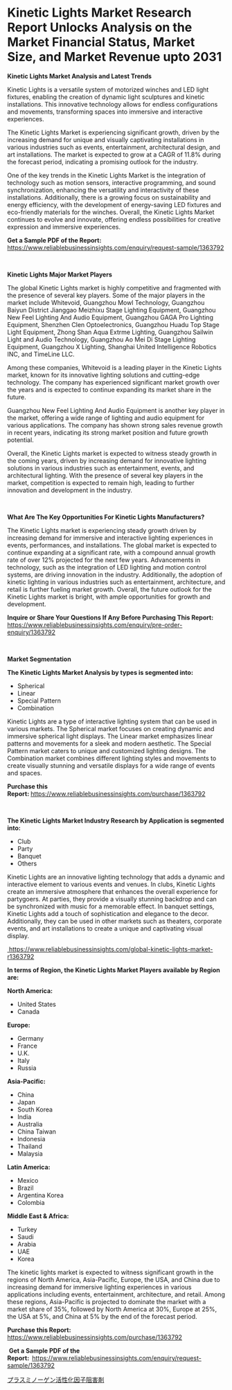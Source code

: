 <p><h1>Kinetic Lights Market Research Report Unlocks Analysis on the Market Financial Status, Market Size, and Market Revenue upto 2031</h1></p><p><strong>Kinetic Lights Market Analysis and Latest Trends</strong></p>
<p><p>Kinetic Lights is a versatile system of motorized winches and LED light fixtures, enabling the creation of dynamic light sculptures and kinetic installations. This innovative technology allows for endless configurations and movements, transforming spaces into immersive and interactive experiences. </p><p>The Kinetic Lights Market is experiencing significant growth, driven by the increasing demand for unique and visually captivating installations in various industries such as events, entertainment, architectural design, and art installations. The market is expected to grow at a CAGR of 11.8% during the forecast period, indicating a promising outlook for the industry.</p><p>One of the key trends in the Kinetic Lights Market is the integration of technology such as motion sensors, interactive programming, and sound synchronization, enhancing the versatility and interactivity of these installations. Additionally, there is a growing focus on sustainability and energy efficiency, with the development of energy-saving LED fixtures and eco-friendly materials for the winches. Overall, the Kinetic Lights Market continues to evolve and innovate, offering endless possibilities for creative expression and immersive experiences.</p></p>
<p><strong>Get a Sample PDF of the Report:&nbsp;</strong> <a href="https://www.reliablebusinessinsights.com/enquiry/request-sample/1363792">https://www.reliablebusinessinsights.com/enquiry/request-sample/1363792</a></p>
<p>&nbsp;</p>
<p><strong>Kinetic Lights Major Market Players</strong></p>
<p><p>The global Kinetic Lights market is highly competitive and fragmented with the presence of several key players. Some of the major players in the market include Whitevoid, Guangzhou Mowl Technology, Guangzhou Baiyun District Jianggao Meizhixu Stage Lighting Equipment, Guangzhou New Feel Lighting And Audio Equipment, Guangzhou GAGA Pro Lighting Equipment, Shenzhen Clen Optoelectronics, Guangzhou Huadu Top Stage Light Equipment, Zhong Shan Aqua Extrme Lighting, Guangzhou Sailwin Light and Audio Technology, Guangzhou Ao Mei Di Stage Lighting Equipment, Guangzhou X Lighting, Shanghai United Intelligence Robotics INC, and TimeLine LLC.</p><p>Among these companies, Whitevoid is a leading player in the Kinetic Lights market, known for its innovative lighting solutions and cutting-edge technology. The company has experienced significant market growth over the years and is expected to continue expanding its market share in the future.</p><p>Guangzhou New Feel Lighting And Audio Equipment is another key player in the market, offering a wide range of lighting and audio equipment for various applications. The company has shown strong sales revenue growth in recent years, indicating its strong market position and future growth potential.</p><p>Overall, the Kinetic Lights market is expected to witness steady growth in the coming years, driven by increasing demand for innovative lighting solutions in various industries such as entertainment, events, and architectural lighting. With the presence of several key players in the market, competition is expected to remain high, leading to further innovation and development in the industry.</p></p>
<p>&nbsp;</p>
<p><strong>What Are The Key Opportunities For Kinetic Lights Manufacturers?</strong></p>
<p><p>The Kinetic Lights market is experiencing steady growth driven by increasing demand for immersive and interactive lighting experiences in events, performances, and installations. The global market is expected to continue expanding at a significant rate, with a compound annual growth rate of over 12% projected for the next few years. Advancements in technology, such as the integration of LED lighting and motion control systems, are driving innovation in the industry. Additionally, the adoption of kinetic lighting in various industries such as entertainment, architecture, and retail is further fueling market growth. Overall, the future outlook for the Kinetic Lights market is bright, with ample opportunities for growth and development.</p></p>
<p><strong>Inquire or Share Your Questions If Any Before Purchasing This Report:</strong> <a href="https://www.reliablebusinessinsights.com/enquiry/pre-order-enquiry/1363792">https://www.reliablebusinessinsights.com/enquiry/pre-order-enquiry/1363792</a></p>
<p>&nbsp;</p>
<p><strong>Market Segmentation</strong></p>
<p><strong>The Kinetic Lights Market Analysis by types is segmented into:</strong></p>
<p><ul><li>Spherical</li><li>Linear</li><li>Special Pattern</li><li>Combination</li></ul></p>
<p><p>Kinetic Lights are a type of interactive lighting system that can be used in various markets. The Spherical market focuses on creating dynamic and immersive spherical light displays. The Linear market emphasizes linear patterns and movements for a sleek and modern aesthetic. The Special Pattern market caters to unique and customized lighting designs. The Combination market combines different lighting styles and movements to create visually stunning and versatile displays for a wide range of events and spaces.</p></p>
<p><strong>Purchase this Report:&nbsp;</strong><a href="https://www.reliablebusinessinsights.com/purchase/1363792">https://www.reliablebusinessinsights.com/purchase/1363792</a></p>
<p>&nbsp;</p>
<p><strong>The Kinetic Lights Market Industry Research by Application is segmented into:</strong></p>
<p><ul><li>Club</li><li>Party</li><li>Banquet</li><li>Others</li></ul></p>
<p><p>Kinetic Lights are an innovative lighting technology that adds a dynamic and interactive element to various events and venues. In clubs, Kinetic Lights create an immersive atmosphere that enhances the overall experience for partygoers. At parties, they provide a visually stunning backdrop and can be synchronized with music for a memorable effect. In banquet settings, Kinetic Lights add a touch of sophistication and elegance to the decor. Additionally, they can be used in other markets such as theaters, corporate events, and art installations to create a unique and captivating visual display.</p></p>
<p><a href="https://www.reliablebusinessinsights.com/global-kinetic-lights-market-r1363792">&nbsp;https://www.reliablebusinessinsights.com/global-kinetic-lights-market-r1363792</a></p>
<p><strong>In terms of Region, the Kinetic Lights Market Players available by Region are:</strong></p>
<p>
    <p> <strong> North America: </strong>
        <ul>
            <li>United States</li>
            <li>Canada</li>
        </ul>
        </p> 
    <p> <strong> Europe: </strong>
        <ul>
            <li>Germany</li>
            <li>France</li>
            <li>U.K.</li>
            <li>Italy</li>
            <li>Russia</li>
        </ul>
        </p> 
    <p> <strong> Asia-Pacific: </strong>
        <ul>
            <li>China</li>
            <li>Japan</li>
            <li>South Korea</li>
            <li>India</li>
            <li>Australia</li>
            <li>China Taiwan</li>
            <li>Indonesia</li>
            <li>Thailand</li>
            <li>Malaysia</li>
        </ul>
        </p> 
    <p> <strong> Latin America: </strong>
        <ul>
            <li>Mexico</li>
            <li>Brazil</li>
            <li>Argentina Korea</li>
            <li>Colombia</li>
        </ul>
        </p> 
    <p> <strong> Middle East & Africa: </strong>
        <ul>
            <li>Turkey</li>
            <li>Saudi</li>
            <li>Arabia</li>
            <li>UAE</li>
            <li>Korea</li>
        </ul>
    </p>
    </p>
<p><p>The kinetic lights market is expected to witness significant growth in the regions of North America, Asia-Pacific, Europe, the USA, and China due to increasing demand for immersive lighting experiences in various applications including events, entertainment, architecture, and retail. Among these regions, Asia-Pacific is projected to dominate the market with a market share of 35%, followed by North America at 30%, Europe at 25%, the USA at 5%, and China at 5% by the end of the forecast period.</p></p>
<p><strong>Purchase this Report: </strong><a href="https://www.reliablebusinessinsights.com/purchase/1363792">https://www.reliablebusinessinsights.com/purchase/1363792</a></p>
<p>&nbsp;<strong>Get a Sample PDF of the Report:&nbsp;&nbsp;</strong><a href="https://www.reliablebusinessinsights.com/enquiry/request-sample/1363792">https://www.reliablebusinessinsights.com/enquiry/request-sample/1363792</a></p>
<p><strong></strong></p>
<p><p><a href="https://github.com/oafhukehf4709715/Market-Research-Report-List-3/blob/main/913748929242.md">プラスミノーゲン活性化因子阻害剤</a></p></p>